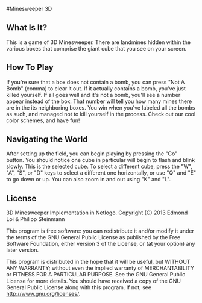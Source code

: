 #Minesweeper 3D

## What Is It?

This is a game of 3D Minesweeper. There are landmines hidden within the various boxes that comprise the giant cube that you see on your screen.

## How To Play

If you're sure that a box does not contain a bomb, you can press "Not A Bomb" (comma) to clear it out. If it actually contains a bomb, you've just killed yourself. If all goes well and it's not a bomb, you'll see a number appear instead of the box. That number will tell you how many mines there are in the its neighboring boxes.
You win when you've labeled all the bombs as such, and managed not to kill yourself in the process. Check out our cool color schemes, and have fun!

## Navigating the World

After setting up the field, you can begin playing by pressing the "Go" button.
You should notice one cube in particular will begin to flash and blink slowly. This is the selected cube. To select a different cube, press the "W", "A", "S", or "D" keys to select a different one horizontally, or use "Q" and "E" to go down or up. You can also zoom in and out using "K" and "L".

## License
3D Minesweeper Implementation in Netlogo. 
Copyright (C) 2013 Edmond Loi & Philipp Steinmann

This program is free software: you can redistribute it and/or modify it under the terms of the GNU General Public License as published by the Free Software Foundation, either version 3 of the License, or (at your option) any later version. 

This program is distributed in the hope that it will be useful, but WITHOUT ANY WARRANTY; without even the implied warranty of MERCHANTABILITY or FITNESS FOR A PARTICULAR PURPOSE. See the GNU General Public License for more details. You should have received a copy of the GNU General Public License along with this program. If not, see <http://www.gnu.org/licenses/>.
